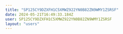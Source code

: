 ```yaml
---
title: "SP125CY9DZXFH1C5XMWZ922YN0B82ZN9WMY1ZSRSF"
date: 2024-05-21T16:49:33.184Z
user: SP125CY9DZXFH1C5XMWZ922YN0B82ZN9WMY1ZSRSF
layout: "users"
---
```

    